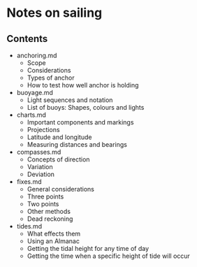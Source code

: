 # Notes on sailing

## Contents
* anchoring.md
  - Scope
  - Considerations
  - Types of anchor
  - How to test how well anchor is holding
* buoyage.md
  - Light sequences and notation
  - List of buoys: Shapes, colours and lights
* charts.md
  - Important components and markings
  - Projections
  - Latitude and longitude
  - Measuring distances and bearings
* compasses.md
  - Concepts of direction
  - Variation
  - Deviation
* fixes.md
  - General considerations
  - Three points
  - Two points
  - Other methods
  - Dead reckoning
* tides.md
  - What effects them
  - Using an Almanac
  - Getting the tidal height for any time of day
  - Getting the time when a specific height of tide will occur

